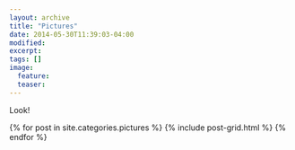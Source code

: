 ```yaml
---
layout: archive
title: "Pictures"
date: 2014-05-30T11:39:03-04:00
modified:
excerpt: 
tags: []
image:
  feature:
  teaser:
---
```

Look!

<div class="tiles">
{% for post in site.categories.pictures %}
  {% include post-grid.html %}
{% endfor %}
</div><!-- /.tiles -->
